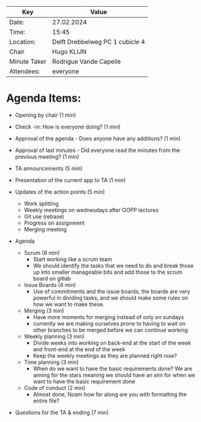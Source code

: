 | Key          | Value                           |
|--------------|---------------------------------|
| Date:        | 27.02.2024                      |
| Time:        | 15:45                           |
| Location:    | Delft Drebbelweg PC 1 cubicle 4 |
| Chair        | Hugo KLIJN                      |
| Minute Taker | Rodrigue Vande Capelle          |
| Attendees:   | everyone                        |

# Agenda Items:
- Opening by chair (1 min)
- Check -in: How is everyone doing? (1 min)
- Approval of the agenda - Does anyone have any additions? (1 min)
- Approval of last minutes - Did everyone read the minutes from the previous meeting? (1 min)
- TA announcements (5 min)
- Presentation of the current app to TA (1 min)


- Updates of the action points (5 min)
    * Work splitting
    * Weekly meetings on wednesdays after OOPP lectures
    * Git use (rebase)
    * Progress on assignment
    * Merging meeting
- Agenda
    * Scrum (8 min)
        * Start working like a scrum team
        * We should identify the tasks that we need to do and break those up into smaller manageable bits and add those to the scrum board on gitlab
    * Issue Boards (4 min)
      * Use of commitments and the issue boards, the boards are very powerful in dividing tasks, and we should make some rules on how we want to make these. 
    * Merging (3 min)
      * Have more moments for merging instead of only on sundays
      * currently we are making ourselves prone to having to wait on other branches to be merged before we can continue working
    * Weekly planning (3 min)
      * Divide weeks into working on back-end at the start of the week and front-end at the end of the week
      * Keep the weekly meetings as they are planned right now?
    * Time planning (3 min)
      * When do we want to have the basic requirements done? We are aiming for the stars meaning we should have an aim for when we want to have the basic requirement done
    * Code of conduct (2 min)
        * Almost done, Noam how far along are you with formatting the entire file?

- Questions for the TA & ending (7 min)

